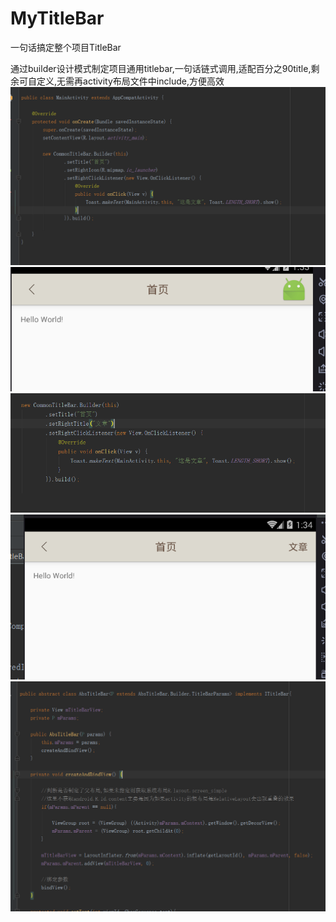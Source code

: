 # MyTitleBar
一句话搞定整个项目TitleBar

通过builder设计模式制定项目通用titlebar,一句话链式调用,适配百分之90title,剩余可自定义,无需再activity布局文件中include,方便高效
![](https://github.com/wxkkwxxx/MyTitleBar/blob/master/img/1.png) 
![](https://github.com/wxkkwxxx/MyTitleBar/blob/master/img/2.png) 
![](https://github.com/wxkkwxxx/MyTitleBar/blob/master/img/3.png) 
![](https://github.com/wxkkwxxx/MyTitleBar/blob/master/img/4.png) 
![](https://github.com/wxkkwxxx/MyTitleBar/blob/master/img/5.png) 
